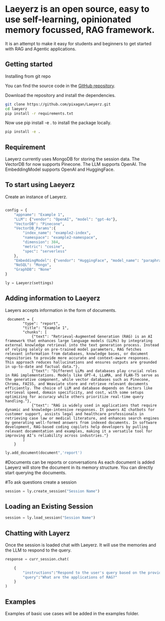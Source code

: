 # Laeyerz is an open source, easy to use self-learning, opinionated memory focussed, RAG framework. 
It is an attempt to make it easy for students and beginners to get started with RAG and Agentic applications.

## Getting started
Installing from git repo

You can find the source code in the [GitHub repository](https://github.com/pixagan/laeyerz).

Download the repository and install the dependencies.

```bash
git clone https://github.com/pixagan/Laeyerz.git
cd laeyerz
pip install -r requirements.txt
```

Now use pip install -e . to install the package locally.

```bash
pip install -e .
```

## Requirement
Laeyerz currently uses MongoDB for storing the session data.
The VectorDB for now supports Pinecone.
The LLM supports OpenAI.
The EmbeddingModel supports OpenAI and HuggingFace.

## To start using Laeyerz
Create an instance of Laeyerz.


```python

config = {
    "appname": "Example 1",
    "LLM": {"vendor": "OpenAI", "model": "gpt-4o"},
    "VectorDB": "Pinecone",
    "VectorDB_Params":{
        "index_name": "example2-index",
        "namespace": "example2-namespace",
        "dimension": 384,
        "metric": "cosine",
        "spec": "serverless"
    },
    "EmbeddingModel": {"vendor": "HuggingFace", "model_name": "paraphrase-MiniLM-L6-v2"},
    "NoSQL": "Mongo",
    "GraphDB": "None"
}

ly = Laeyerz(settings)
```

## Adding information to Laeyerz
Laeyers accepts information in the form of documents.
```
 document = {
        "type": "report",
        "title": "Example 1",
        "chunks": [
            {"text": "Retrieval-Augmented Generation (RAG) is an AI framework that enhances large language models (LLMs) by integrating external knowledge retrieval into the text generation process. Instead of relying solely on pre-trained model parameters, RAG fetches relevant information from databases, knowledge bases, or document repositories to provide more accurate and context-aware responses. This approach reduces hallucinations and ensures outputs are grounded in up-to-date and factual data."},
            {"text": "Different LLMs and databases play crucial roles in RAG implementations. Models like GPT-4, LLaMA, and FLAN-T5 serve as the generative component, while vector databases such as Pinecone, Chroma, FAISS, and Weaviate store and retrieve relevant documents efficiently. The choice of LLM and database depends on factors like retrieval speed, domain specificity, and cost, with some setups optimizing for accuracy while others prioritize real-time query handling."},
            {"text": "RAG is widely used in applications that require dynamic and knowledge-intensive responses. It powers AI chatbots for customer support, assists legal and healthcare professionals in retrieving case law or medical literature, and enhances search engines by generating well-formed answers from indexed documents. In software development, RAG-based coding copilots help developers by pulling relevant documentation and examples, making it a versatile tool for improving AI’s reliability across industries."}
        ]
    }
```

```python
ly.add_document(document",'report')
```

#Documents can be reports or conversations
As each document is added Laeyerz will store the document in its memory structure. You can directly start querying the documents.

#To ask questions create a session

```python
session = ly.create_session("Session Name")
```


## Loading an Existing Session

```python
session = ly.load_session("Session Name")
```



## Chatting with Layerz
Once the session is loaded chat with Laeyerz. It will use the memories and the LLM to respond to the query.

```python
response = curr_session.chat(

    {   
        "instructions":"Respond to the user's query based on the provided information.",
        "query":"What are the applications of RAG?"
    }
)
```
## Examples
Examples of basic use cases will be added in the examples folder. 
